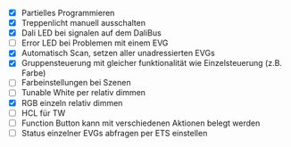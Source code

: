 - [X] Partielles Programmieren
- [X] Treppenlicht manuell ausschalten
- [X] Dali LED bei signalen auf dem DaliBus
- [ ] Error LED bei Problemen mit einem EVG
- [X] Automatisch Scan, setzen aller unadressierten EVGs
- [X] Gruppensteuerung mit gleicher funktionalität wie Einzelsteuerung (z.B. Farbe)
- [ ] Farbeinstellungen bei Szenen
- [ ] Tunable White per relativ dimmen
- [X] RGB einzeln relativ dimmen
- [ ] HCL für TW
- [ ] Function Button kann mit verschiedenen Aktionen belegt werden
- [ ] Status einzelner EVGs abfragen per ETS einstellen